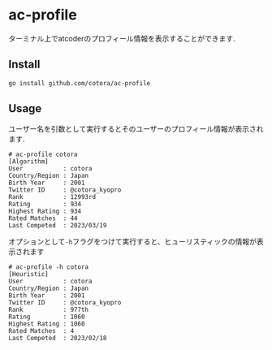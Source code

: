 # ac-profile
ターミナル上でatcoderのプロフィール情報を表示することができます.
## Install
```bash
go install github.com/cotora/ac-profile
```
## Usage
ユーザー名を引数として実行するとそのユーザーのプロフィール情報が表示されます.
```shell-session
# ac-profile cotora
[Algorithm]
User           : cotora
Country/Region : Japan
Birth Year     : 2001
Twitter ID     : @cotora_kyopro
Rank           : 12993rd
Rating         : 934
Highest Rating : 934
Rated Matches  : 44
Last Competed  : 2023/03/19
```
オプションとして`-h`フラグをつけて実行すると、ヒューリスティックの情報が表示されます
```shell-session
# ac-profile -h cotora
[Heuristic]
User           : cotora
Country/Region : Japan
Birth Year     : 2001
Twitter ID     : @cotora_kyopro
Rank           : 977th
Rating         : 1060
Highest Rating : 1060
Rated Matches  : 4
Last Competed  : 2023/02/18
```